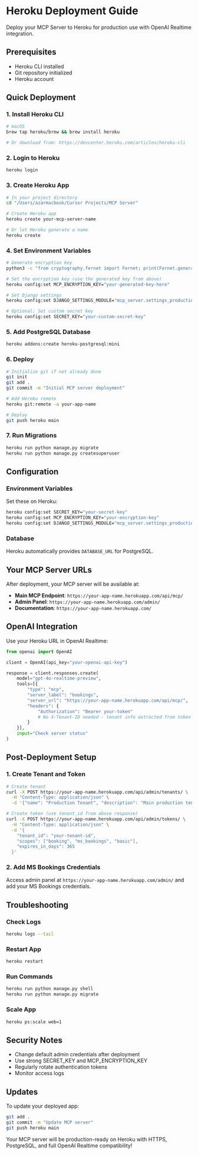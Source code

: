 # Heroku Deployment Guide

Deploy your MCP Server to Heroku for production use with OpenAI Realtime integration.

## Prerequisites

- Heroku CLI installed
- Git repository initialized
- Heroku account

## Quick Deployment

### 1. Install Heroku CLI

```bash
# macOS
brew tap heroku/brew && brew install heroku

# Or download from: https://devcenter.heroku.com/articles/heroku-cli
```

### 2. Login to Heroku

```bash
heroku login
```

### 3. Create Heroku App

```bash
# In your project directory
cd "/Users/azarmacbook/Cursor Projects/MCP Server"

# Create Heroku app
heroku create your-mcp-server-name

# Or let Heroku generate a name
heroku create
```

### 4. Set Environment Variables

```bash
# Generate encryption key
python3 -c "from cryptography.fernet import Fernet; print(Fernet.generate_key().decode())"

# Set the encryption key (use the generated key from above)
heroku config:set MCP_ENCRYPTION_KEY="your-generated-key-here"

# Set Django settings
heroku config:set DJANGO_SETTINGS_MODULE="mcp_server.settings_production"

# Optional: Set custom secret key
heroku config:set SECRET_KEY="your-custom-secret-key"
```

### 5. Add PostgreSQL Database

```bash
heroku addons:create heroku-postgresql:mini
```

### 6. Deploy

```bash
# Initialize git if not already done
git init
git add .
git commit -m "Initial MCP server deployment"

# Add Heroku remote
heroku git:remote -a your-app-name

# Deploy
git push heroku main
```

### 7. Run Migrations

```bash
heroku run python manage.py migrate
heroku run python manage.py createsuperuser
```

## Configuration

### Environment Variables

Set these on Heroku:

```bash
heroku config:set SECRET_KEY="your-secret-key"
heroku config:set MCP_ENCRYPTION_KEY="your-encryption-key"
heroku config:set DJANGO_SETTINGS_MODULE="mcp_server.settings_production"
```

### Database

Heroku automatically provides `DATABASE_URL` for PostgreSQL.

## Your MCP Server URLs

After deployment, your MCP server will be available at:

- **Main MCP Endpoint**: `https://your-app-name.herokuapp.com/api/mcp/`
- **Admin Panel**: `https://your-app-name.herokuapp.com/admin/`
- **Documentation**: `https://your-app-name.herokuapp.com/`

## OpenAI Integration

Use your Heroku URL in OpenAI Realtime:

```python
from openai import OpenAI

client = OpenAI(api_key="your-openai-api-key")

response = client.responses.create(
    model="gpt-4o-realtime-preview",
    tools=[{
        "type": "mcp",
        "server_label": "bookings",
        "server_url": "https://your-app-name.herokuapp.com/api/mcp/",
        "headers": {
            "Authorization": "Bearer your-token"
            # No X-Tenant-ID needed - tenant info extracted from token
        }
    }],
    input="Check server status"
)
```

## Post-Deployment Setup

### 1. Create Tenant and Token

```bash
# Create tenant
curl -X POST https://your-app-name.herokuapp.com/api/admin/tenants/ \
  -H "Content-Type: application/json" \
  -d '{"name": "Production Tenant", "description": "Main production tenant"}'

# Create token (use tenant_id from above response)
curl -X POST https://your-app-name.herokuapp.com/api/admin/tokens/ \
  -H "Content-Type: application/json" \
  -d '{
    "tenant_id": "your-tenant-id",
    "scopes": ["booking", "ms_bookings", "basic"],
    "expires_in_days": 365
  }'
```

### 2. Add MS Bookings Credentials

Access admin panel at `https://your-app-name.herokuapp.com/admin/` and add your MS Bookings credentials.

## Troubleshooting

### Check Logs

```bash
heroku logs --tail
```

### Restart App

```bash
heroku restart
```

### Run Commands

```bash
heroku run python manage.py shell
heroku run python manage.py migrate
```

### Scale App

```bash
heroku ps:scale web=1
```

## Security Notes

- Change default admin credentials after deployment
- Use strong SECRET_KEY and MCP_ENCRYPTION_KEY
- Regularly rotate authentication tokens
- Monitor access logs

## Updates

To update your deployed app:

```bash
git add .
git commit -m "Update MCP server"
git push heroku main
```

Your MCP server will be production-ready on Heroku with HTTPS, PostgreSQL, and full OpenAI Realtime compatibility!
